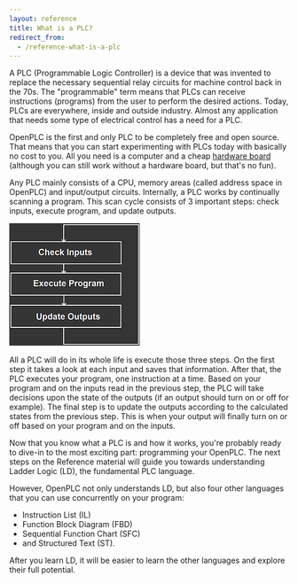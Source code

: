 ```yaml
---
layout: reference
title: What is a PLC?
redirect_from:
  - /reference-what-is-a-plc
--- 
```


A PLC (Programmable Logic Controller) is a device that was invented to
replace the necessary sequential relay circuits for machine control back in the 70s. The
"programmable" term means that PLCs can receive instructions (programs) from the user to
perform the desired actions. Today, PLCs are everywhere, inside and outside industry. Almost any application
that needs some type of electrical control has a need for a PLC.

OpenPLC is the first and only PLC to be completely free and open source. That means that you
can start experimenting with PLCs today with basically no cost to you. All you need is a
computer and a cheap [hardware board](/runtime) (although you can still work without a hardware board, but that's no fun).

Any PLC mainly consists of a CPU, memory areas (called address space in OpenPLC) and
input/output circuits. Internally, a PLC works by continually scanning a program. This scan
cycle consists of 3 important steps: check inputs, execute program, and update outputs.

![](scan_cycle.webp "Scan Cycle")

All a PLC will do in its whole life is execute those three steps. On the first step
it takes a look at each input and saves that information. After that, the PLC executes
your program, one instruction at a time. Based on your program and on the inputs
read in the previous step, the PLC will take decisions upon the state of the
outputs (if an output should turn on or off for example). The final step is to update the outputs according
to the calculated states from the previous step. This is when your output will finally turn on or off
based on your program and on the inputs.

Now that you know what a PLC is and how it works, you're probably ready to
dive-in to the most exciting part: programming your OpenPLC. The next steps on the
Reference material will guide you towards understanding Ladder Logic (LD), the fundamental
PLC language.

However, OpenPLC not only understands LD, but also four other languages that you
can use concurrently on your program:

- Instruction List (IL)
- Function Block Diagram (FBD)
- Sequential Function Chart (SFC)
- and Structured Text (ST).

After you learn LD, it will be easier to learn the other languages and explore their full potential.
